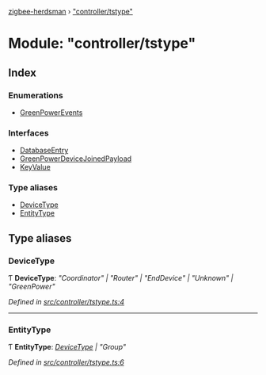 [zigbee-herdsman](../README.md) › ["controller/tstype"](_controller_tstype_.md)

# Module: "controller/tstype"

## Index

### Enumerations

* [GreenPowerEvents](../enums/_controller_tstype_.greenpowerevents.md)

### Interfaces

* [DatabaseEntry](../interfaces/_controller_tstype_.databaseentry.md)
* [GreenPowerDeviceJoinedPayload](../interfaces/_controller_tstype_.greenpowerdevicejoinedpayload.md)
* [KeyValue](../interfaces/_controller_tstype_.keyvalue.md)

### Type aliases

* [DeviceType](_controller_tstype_.md#devicetype)
* [EntityType](_controller_tstype_.md#entitytype)

## Type aliases

###  DeviceType

Ƭ **DeviceType**: *"Coordinator" | "Router" | "EndDevice" | "Unknown" | "GreenPower"*

*Defined in [src/controller/tstype.ts:4](https://github.com/Koenkk/zigbee-herdsman/blob/master/src/src/controller/tstype.ts#L4)*

___

###  EntityType

Ƭ **EntityType**: *[DeviceType](_controller_tstype_.md#devicetype) | "Group"*

*Defined in [src/controller/tstype.ts:6](https://github.com/Koenkk/zigbee-herdsman/blob/master/src/src/controller/tstype.ts#L6)*
